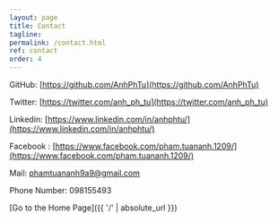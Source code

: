```yaml
---
layout: page
title: Contact
tagline: 
permalink: /contact.html
ref: contact
order: 4
---
```


[1]: http://i.imgur.com/9I6NRUm.png
[2]: http://i.imgur.com/wWzX9uB.png



GitHub: [https://github.com/AnhPhTu](https://github.com/AnhPhTu)

Twitter: [https://twitter.com/anh_ph_tu](https://twitter.com/anh_ph_tu)

Linkedin: [https://www.linkedin.com/in/anhphtu/](https://www.linkedin.com/in/anhphtu/)

Facebook : [https://www.facebook.com/pham.tuananh.1209/](https://www.facebook.com/pham.tuananh.1209/)

Mail: [phamtuananh9a9@gmail.com]()

Phone Number: 098155493

[Go to the Home Page]({{ '/' | absolute_url }})
